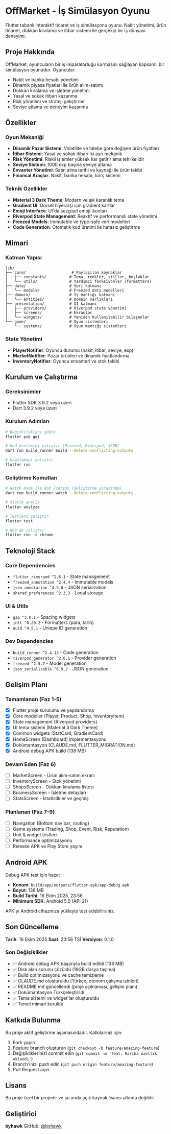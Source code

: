 # OffMarket - İş Simülasyon Oyunu

Flutter tabanlı interaktif ticaret ve iş simülasyonu oyunu. Nakit yönetimi, ürün ticareti, dükkan kiralama ve itibar sistemi ile gerçekçi bir iş dünyası deneyimi.

## Proje Hakkında

OffMarket, oyuncuların bir iş imparatorluğu kurmasını sağlayan kapsamlı bir simülasyon oyunudur. Oyuncular:
- Nakit ve banka hesabı yönetimi
- Dinamik piyasa fiyatları ile ürün alım-satımı
- Dükkan kiralama ve işletme yönetimi
- Yasal ve sokak itibarı kazanma
- Risk yönetimi ve strateji geliştirme
- Seviye atlama ve deneyim kazanma

## Özellikler

### Oyun Mekaniği
- **Dinamik Pazar Sistemi**: Volatilite ve talebe göre değişen ürün fiyatları
- **İtibar Sistemi**: Yasal ve sokak itibarı iki ayrı mekanik
- **Risk Yönetimi**: Riskli işlemler yüksek kar getirir ama tehlikelidir
- **Seviye Sistemi**: 1000 exp başına seviye atlama
- **Envanter Yönetimi**: Satın alma tarihi ve kaynağı ile ürün takibi
- **Finansal Araçlar**: Nakit, banka hesabı, borç sistemi

### Teknik Özellikler
- **Material 3 Dark Theme**: Modern ve şık karanlık tema
- **Gradient UI**: Görsel hiyerarşi için gradient kartlar
- **Emoji Interface**: UI'da sezgisel emoji ikonları
- **Riverpod State Management**: Reaktif ve performanslı state yönetimi
- **Freezed Models**: Immutable ve type-safe veri modelleri
- **Code Generation**: Otomatik kod üretimi ile hatasız geliştirme

## Mimari

### Katman Yapısı
```
lib/
├── core/                    # Paylaşılan kaynaklar
│   ├── constants/          # Tema, renkler, stiller, boşluklar
│   └── utils/              # Yardımcı fonksiyonlar (formatters)
├── data/                   # Veri katmanı
│   └── models/             # Freezed data modelleri
├── domain/                 # İş mantığı katmanı
│   └── entities/           # Domain varlıkları
├── presentation/           # UI katmanı
│   ├── providers/          # Riverpod state yönetimi
│   ├── screens/            # Ekranlar
│   └── widgets/            # Yeniden kullanılabilir bileşenler
└── game/                   # Oyun sistemleri
    └── systems/            # Oyun mantığı sistemleri
```

### State Yönetimi
- **PlayerNotifier**: Oyuncu durumu (nakit, itibar, seviye, exp)
- **MarketNotifier**: Pazar ürünleri ve dinamik fiyatlandırma
- **InventoryNotifier**: Oyuncu envanteri ve stok takibi

## Kurulum ve Çalıştırma

### Gereksinimler
- Flutter SDK 3.9.2 veya üzeri
- Dart 3.9.2 veya üzeri

### Kurulum Adımları

```bash
# Bağımlılıkları yükle
flutter pub get

# Kod üretimini çalıştır (Freezed, Riverpod, JSON)
dart run build_runner build --delete-conflicting-outputs

# Uygulamayı çalıştır
flutter run
```

### Geliştirme Komutları

```bash
# Watch mode ile kod üretimi (geliştirme sırasında)
dart run build_runner watch --delete-conflicting-outputs

# Statik analiz
flutter analyze

# Testleri çalıştır
flutter test

# Web'de çalıştır
flutter run -d chrome
```

## Teknoloji Stack

### Core Dependencies
- `flutter_riverpod ^2.6.1` - State management
- `freezed_annotation ^2.4.4` - Immutable models
- `json_annotation ^4.9.0` - JSON serialization
- `shared_preferences ^2.3.3` - Local storage

### UI & Utils
- `gap ^3.0.1` - Spacing widgets
- `intl ^0.20.2` - Formatters (para, tarih)
- `uuid ^4.5.1` - Unique ID generation

### Dev Dependencies
- `build_runner ^2.4.13` - Code generation
- `riverpod_generator ^2.6.1` - Provider generation
- `freezed ^2.5.7` - Model generation
- `json_serializable ^6.9.2` - JSON generation

## Gelişim Planı

### Tamamlanan (Faz 1-5)
- [x] Flutter proje kurulumu ve yapılandırma
- [x] Core modeller (Player, Product, Shop, InventoryItem)
- [x] State management (Riverpod providers)
- [x] UI tema sistemi (Material 3 Dark Theme)
- [x] Common widgets (StatCard, GradientCard)
- [x] HomeScreen (Dashboard) implementasyonu
- [x] Dokümantasyon (CLAUDE.md, FLUTTER_MIGRATION.md)
- [x] Android debug APK build (138 MB)

### Devam Eden (Faz 6)
- [ ] MarketScreen - Ürün alım-satım ekranı
- [ ] InventoryScreen - Stok yönetimi
- [ ] ShopsScreen - Dükkan kiralama listesi
- [ ] BusinessScreen - İşletme detayları
- [ ] StatsScreen - İstatistikler ve geçmiş

### Planlanan (Faz 7-9)
- [ ] Navigation (Bottom nav bar, routing)
- [ ] Game systems (Trading, Shop, Event, Risk, Reputation)
- [ ] Unit & widget testleri
- [ ] Performance optimizasyonu
- [ ] Release APK ve Play Store yayını

## Android APK

Debug APK test için hazır:
- **Konum**: `build/app/outputs/flutter-apk/app-debug.apk`
- **Boyut**: 138 MB
- **Build Tarihi**: 16 Ekim 2025, 23:56
- **Minimum SDK**: Android 5.0 (API 21)

APK'yı Android cihazınıza yükleyip test edebilirsiniz.

## Son Güncelleme

**Tarih**: 16 Ekim 2025
**Saat**: 23:58 TSİ
**Versiyon**: 0.1.0

### Son Değişiklikler
- ✅ Android debug APK başarıyla build edildi (138 MB)
- ✅ Disk alan sorunu çözüldü (19GB dosya taşıma)
- ✅ Build optimizasyonu ve cache temizleme
- ✅ CLAUDE.md oluşturuldu (Türkçe, otonom çalışma izinleri)
- ✅ README.md güncellendi (proje açıklaması, gelişim planı)
- ✅ Dokümantasyon Türkçeleştirildi
- ✅ Tema sistemi ve widget'lar oluşturuldu
- ✅ Temel mimari kuruldu

## Katkıda Bulunma

Bu proje aktif geliştirme aşamasındadır. Katkılarınız için:
1. Fork yapın
2. Feature branch oluşturun (`git checkout -b feature/amazing-feature`)
3. Değişikliklerinizi commit edin (`git commit -m 'feat: Harika özellik eklendi'`)
4. Branch'inizi push edin (`git push origin feature/amazing-feature`)
5. Pull Request açın

## Lisans

Bu proje özel bir projedir ve şu anda açık kaynak lisansı altında değildir.

## Geliştirici

**byhawk**
GitHub: [@byhawk](https://github.com/byhawk)

